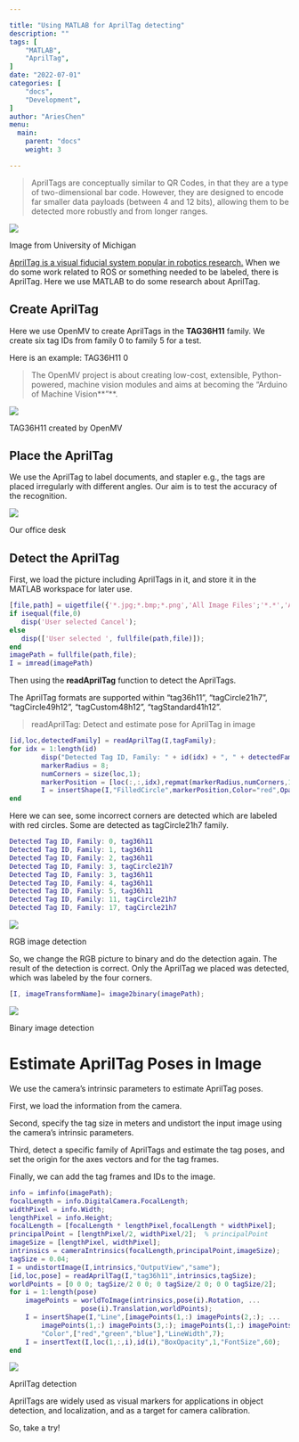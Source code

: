 ```yaml
---

title: "Using MATLAB for AprilTag detecting"
description: ""
tags: [
    "MATLAB",
    "AprilTag",
]
date: "2022-07-01"
categories: [
    "docs",
    "Development",
]
author: "AriesChen"
menu:
  main:
    parent: "docs"
    weight: 3

---
```


> AprilTags are conceptually similar to QR Codes, in that they are a type of two-dimensional bar code. However, they are designed to encode far smaller data payloads (between 4 and 12 bits), allowing them to be detected more robustly and from longer ranges.

![](https://miro.medium.com/v2/resize:fit:1400/1*IX1otmM33h_mec4islurfA.jpeg)

Image from University of Michigan

<u>AprilTag is a visual fiducial system popular in robotics research.</u> When we do some work related to ROS or something needed to be labeled, there is AprilTag. Here we use MATLAB to do some research about AprilTag.

## Create AprilTag

Here we use OpenMV to create AprilTags in the **TAG36H11** family. We create six tag IDs from family 0 to family 5 for a test.

Here is an example: TAG36H11 0

> The OpenMV project is about creating low-cost, extensible, Python-powered, machine vision modules and aims at becoming the “Arduino of Machine Vision**”**.

![](https://miro.medium.com/v2/resize:fit:1400/1*sGFg3EfYnlyqGhXJauwVVw.png)

TAG36H11 created by OpenMV

## Place the AprilTag

We use the AprilTag to label documents, and stapler e.g., the tags are placed irregularly with different angles. Our aim is to test the accuracy of the recognition.

![](https://miro.medium.com/v2/resize:fit:1400/1*LZEAWk5F9MkosIxIkZcF5Q.png)

Our office desk

## Detect the AprilTag

First, we load the picture including AprilTags in it, and store it in the MATLAB workspace for later use.

```matlab
[file,path] = uigetfile({'*.jpg;*.bmp;*.png','All Image Files';'*.*','All Files'});
if isequal(file,0)
   disp('User selected Cancel');
else
   disp(['User selected ', fullfile(path,file)]);
end
imagePath = fullfile(path,file);
I = imread(imagePath)
```

Then using the **readAprilTag** function to detect the AprilTags.

The AprilTag formats are supported within “tag36h11”, “tagCircle21h7”, “tagCircle49h12”, “tagCustom48h12”, “tagStandard41h12”.

> readAprilTag: Detect and estimate pose for AprilTag in image

```matlab
[id,loc,detectedFamily] = readAprilTag(I,tagFamily);
for idx = 1:length(id)
        disp("Detected Tag ID, Family: " + id(idx) + ", " + detectedFamily(idx));
        markerRadius = 8;
        numCorners = size(loc,1);
        markerPosition = [loc(:,:,idx),repmat(markerRadius,numCorners,1)];
        I = insertShape(I,"FilledCircle",markerPosition,Color="red",Opacity=1);
end
```

Here we can see, some incorrect corners are detected which are labeled with red circles. Some are detected as tagCircle21h7 family.

```matlab
Detected Tag ID, Family: 0, tag36h11
Detected Tag ID, Family: 1, tag36h11
Detected Tag ID, Family: 2, tag36h11
Detected Tag ID, Family: 3, tagCircle21h7
Detected Tag ID, Family: 3, tag36h11
Detected Tag ID, Family: 4, tag36h11
Detected Tag ID, Family: 5, tag36h11
Detected Tag ID, Family: 11, tagCircle21h7
Detected Tag ID, Family: 17, tagCircle21h7
```

![](https://miro.medium.com/v2/resize:fit:1400/1*IvQORGkpDPYCiJ5wbUEVTg.png)

RGB image detection

So, we change the RGB picture to binary and do the detection again. The result of the detection is correct. Only the AprilTag we placed was detected, which was labeled by the four corners.

```matlab
[I, imageTransformName]= image2binary(imagePath);
```



![](https://miro.medium.com/v2/resize:fit:1400/1*jQCRCa8bC5k6mYDoQzJ1ZA.png)

Binary image detection

# Estimate AprilTag Poses in Image

We use the camera’s intrinsic parameters to estimate AprilTag poses.

First, we load the information from the camera.

Second, specify the tag size in meters and undistort the input image using the camera’s intrinsic parameters.

Third, detect a specific family of AprilTags and estimate the tag poses, and set the origin for the axes vectors and for the tag frames.

Finally, we can add the tag frames and IDs to the image.

```matlab
info = imfinfo(imagePath);
focalLength = info.DigitalCamera.FocalLength;
widthPixel = info.Width;
lengthPixel = info.Height;
focalLength = [focalLength * lengthPixel,focalLength * widthPixel];
principalPoint = [lengthPixel/2, widthPixel/2];  % principalPoint
imageSize = [lengthPixel, widthPixel];
intrinsics = cameraIntrinsics(focalLength,principalPoint,imageSize);
tagSize = 0.04;
I = undistortImage(I,intrinsics,"OutputView","same");
[id,loc,pose] = readAprilTag(I,"tag36h11",intrinsics,tagSize);
worldPoints = [0 0 0; tagSize/2 0 0; 0 tagSize/2 0; 0 0 tagSize/2];
for i = 1:length(pose)
    imagePoints = worldToImage(intrinsics,pose(i).Rotation, ...
                  pose(i).Translation,worldPoints);
    I = insertShape(I,"Line",[imagePoints(1,:) imagePoints(2,:); ...
        imagePoints(1,:) imagePoints(3,:); imagePoints(1,:) imagePoints(4,:)], ...
        "Color",["red","green","blue"],"LineWidth",7);
    I = insertText(I,loc(1,:,i),id(i),"BoxOpacity",1,"FontSize",60);
end
```

![](https://miro.medium.com/v2/resize:fit:1400/1*CbhR6LZF3xGI2JRjnKrU-A.png)

AprilTag detection

AprilTags are widely used as visual markers for applications in object detection, and localization, and as a target for camera calibration.

So, take a try!

